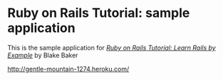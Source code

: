 # Ruby on Rails Tutorial: sample application

This is the sample application for
[*Ruby on Rails Tutorial: Learn Rails by Example*](http://railstutorial.org/)
by Blake Baker

http://gentle-mountain-1274.heroku.com/